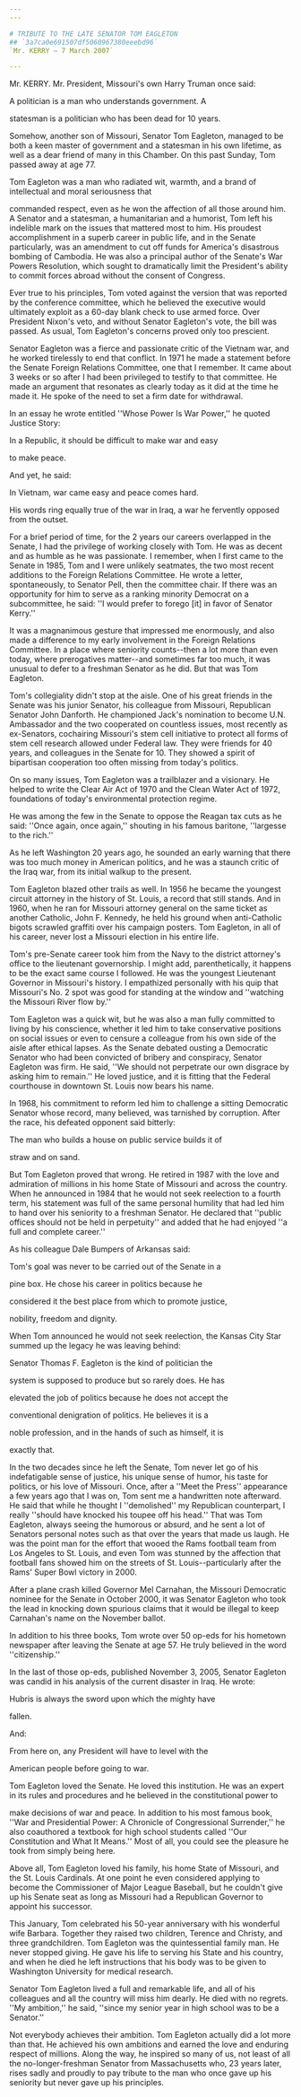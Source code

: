 ```yaml
---
---

# TRIBUTE TO THE LATE SENATOR TOM EAGLETON
## `3a7ca0e691507df5060967380eeebd96`
`Mr. KERRY — 7 March 2007`

---
```



Mr. KERRY. Mr. President, Missouri's own Harry Truman once said:




 A politician is a man who understands government. A 


 statesman is a politician who has been dead for 10 years.


Somehow, another son of Missouri, Senator Tom Eagleton, managed to be 
both a keen master of government and a statesman in his own lifetime, 
as well as a dear friend of many in this Chamber. On this past Sunday, 
Tom passed away at age 77.

Tom Eagleton was a man who radiated wit, warmth, and a brand of 
intellectual and moral seriousness that


commanded respect, even as he won the affection of all those around 
him. A Senator and a statesman, a humanitarian and a humorist, Tom left 
his indelible mark on the issues that mattered most to him. His 
proudest accomplishment in a superb career in public life, and in the 
Senate particularly, was an amendment to cut off funds for America's 
disastrous bombing of Cambodia. He was also a principal author of the 
Senate's War Powers Resolution, which sought to dramatically limit the 
President's ability to commit forces abroad without the consent of 
Congress.

Ever true to his principles, Tom voted against the version that was 
reported by the conference committee, which he believed the executive 
would ultimately exploit as a 60-day blank check to use armed force. 
Over President Nixon's veto, and without Senator Eagleton's vote, the 
bill was passed. As usual, Tom Eagleton's concerns proved only too 
prescient.

Senator Eagleton was a fierce and passionate critic of the Vietnam 
war, and he worked tirelessly to end that conflict. In 1971 he made a 
statement before the Senate Foreign Relations Committee, one that I 
remember. It came about 3 weeks or so after I had been privileged to 
testify to that committee. He made an argument that resonates as 
clearly today as it did at the time he made it. He spoke of the need to 
set a firm date for withdrawal.

In an essay he wrote entitled ''Whose Power Is War Power,'' he quoted 
Justice Story:




 In a Republic, it should be difficult to make war and easy 


 to make peace.


And yet, he said:




 In Vietnam, war came easy and peace comes hard.


His words ring equally true of the war in Iraq, a war he fervently 
opposed from the outset.

For a brief period of time, for the 2 years our careers overlapped in 
the Senate, I had the privilege of working closely with Tom. He was as 
decent and as humble as he was passionate. I remember, when I first 
came to the Senate in 1985, Tom and I were unlikely seatmates, the two 
most recent additions to the Foreign Relations Committee. He wrote a 
letter, spontaneously, to Senator Pell, then the committee chair. If 
there was an opportunity for him to serve as a ranking minority 
Democrat on a subcommittee, he said: ''I would prefer to forego [it] in 
favor of Senator Kerry.''

It was a magnanimous gesture that impressed me enormously, and also 
made a difference to my early involvement in the Foreign Relations 
Committee. In a place where seniority counts--then a lot more than even 
today, where prerogatives matter--and sometimes far too much, it was 
unusual to defer to a freshman Senator as he did. But that was Tom 
Eagleton.

Tom's collegiality didn't stop at the aisle. One of his great friends 
in the Senate was his junior Senator, his colleague from Missouri, 
Republican Senator John Danforth. He championed Jack's nomination to 
become U.N. Ambassador and the two cooperated on countless issues, most 
recently as ex-Senators, cochairing Missouri's stem cell initiative to 
protect all forms of stem cell research allowed under Federal law. They 
were friends for 40 years, and colleagues in the Senate for 10. They 
showed a spirit of bipartisan cooperation too often missing from 
today's politics.

On so many issues, Tom Eagleton was a trailblazer and a visionary. He 
helped to write the Clear Air Act of 1970 and the Clean Water Act of 
1972, foundations of today's environmental protection regime.

He was among the few in the Senate to oppose the Reagan tax cuts as 
he said: ''Once again, once again,'' shouting in his famous baritone, 
''largesse to the rich.''

As he left Washington 20 years ago, he sounded an early warning that 
there was too much money in American politics, and he was a staunch 
critic of the Iraq war, from its initial walkup to the present.

Tom Eagleton blazed other trails as well. In 1956 he became the 
youngest circuit attorney in the history of St. Louis, a record that 
still stands. And in 1960, when he ran for Missouri attorney general on 
the same ticket as another Catholic, John F. Kennedy, he held his 
ground when anti-Catholic bigots scrawled graffiti over his campaign 
posters. Tom Eagleton, in all of his career, never lost a Missouri 
election in his entire life.

Tom's pre-Senate career took him from the Navy to the district 
attorney's office to the lieutenant governorship. I might add, 
parenthetically, it happens to be the exact same course I followed. He 
was the youngest Lieutenant Governor in Missouri's history. I 
empathized personally with his quip that Missouri's No. 2 spot was good 
for standing at the window and ''watching the Missouri River flow by.''


Tom Eagleton was a quick wit, but he was also a man fully committed 
to living by his conscience, whether it led him to take conservative 
positions on social issues or even to censure a colleague from his own 
side of the aisle after ethical lapses. As the Senate debated ousting a 
Democratic Senator who had been convicted of bribery and conspiracy, 
Senator Eagleton was firm. He said, ''We should not perpetrate our own 
disgrace by asking him to remain.'' He loved justice, and it is fitting 
that the Federal courthouse in downtown St. Louis now bears his name.

In 1968, his commitment to reform led him to challenge a sitting 
Democratic Senator whose record, many believed, was tarnished by 
corruption. After the race, his defeated opponent said bitterly:




 The man who builds a house on public service builds it of 


 straw and on sand.


But Tom Eagleton proved that wrong. He retired in 1987 with the love 
and admiration of millions in his home State of Missouri and across the 
country. When he announced in 1984 that he would not seek reelection to 
a fourth term, his statement was full of the same personal humility 
that had led him to hand over his seniority to a freshman Senator. He 
declared that ''public offices should not be held in perpetuity'' and 
added that he had enjoyed ''a full and complete career.''

As his colleague Dale Bumpers of Arkansas said:




 Tom's goal was never to be carried out of the Senate in a 


 pine box. He chose his career in politics because he 


 considered it the best place from which to promote justice, 


 nobility, freedom and dignity.


When Tom announced he would not seek reelection, the Kansas City Star 
summed up the legacy he was leaving behind:




 Senator Thomas F. Eagleton is the kind of politician the 


 system is supposed to produce but so rarely does. He has 


 elevated the job of politics because he does not accept the 


 conventional denigration of politics. He believes it is a 


 noble profession, and in the hands of such as himself, it is 


 exactly that.


In the two decades since he left the Senate, Tom never let go of his 
indefatigable sense of justice, his unique sense of humor, his taste 
for politics, or his love of Missouri. Once, after a ''Meet the Press'' 
appearance a few years ago that I was on, Tom sent me a handwritten 
note afterward. He said that while he thought I ''demolished'' my 
Republican counterpart, I really ''should have knocked his toupee off 
his head.'' That was Tom Eagleton, always seeing the humorous or 
absurd, and he sent a lot of Senators personal notes such as that over 
the years that made us laugh. He was the point man for the effort that 
wooed the Rams football team from Los Angeles to St. Louis, and even 
Tom was stunned by the affection that football fans showed him on the 
streets of St. Louis--particularly after the Rams' Super Bowl victory 
in 2000.

After a plane crash killed Governor Mel Carnahan, the Missouri 
Democratic nominee for the Senate in October 2000, it was Senator 
Eagleton who took the lead in knocking down spurious claims that it 
would be illegal to keep Carnahan's name on the November ballot.

In addition to his three books, Tom wrote over 50 op-eds for his 
hometown newspaper after leaving the Senate at age 57. He truly 
believed in the word ''citizenship.''

In the last of those op-eds, published November 3, 2005, Senator 
Eagleton was candid in his analysis of the current disaster in Iraq. He 
wrote:




 Hubris is always the sword upon which the mighty have 


 fallen.


And:




 From here on, any President will have to level with the 


 American people before going to war.


Tom Eagleton loved the Senate. He loved this institution. He was an 
expert in its rules and procedures and he believed in the 
constitutional power to


make decisions of war and peace. In addition to his most famous book, 
''War and Presidential Power: A Chronicle of Congressional Surrender,'' 
he also coauthored a textbook for high school students called ''Our 
Constitution and What It Means.'' Most of all, you could see the 
pleasure he took from simply being here.

Above all, Tom Eagleton loved his family, his home State of Missouri, 
and the St. Louis Cardinals. At one point he even considered applying 
to become the Commissioner of Major League Baseball, but he couldn't 
give up his Senate seat as long as Missouri had a Republican Governor 
to appoint his successor.

This January, Tom celebrated his 50-year anniversary with his 
wonderful wife Barbara. Together they raised two children, Terence and 
Christy, and three grandchildren. Tom Eagleton was the quintessential 
family man. He never stopped giving. He gave his life to serving his 
State and his country, and when he died he left instructions that his 
body was to be given to Washington University for medical research.

Senator Tom Eagleton lived a full and remarkable life, and all of his 
colleagues and all the country will miss him dearly. He died with no 
regrets. ''My ambition,'' he said, ''since my senior year in high 
school was to be a Senator.''

Not everybody achieves their ambition. Tom Eagleton actually did a 
lot more than that. He achieved his own ambitions and earned the love 
and enduring respect of millions. Along the way, he inspired so many of 
us, not least of all the no-longer-freshman Senator from Massachusetts 
who, 23 years later, rises sadly and proudly to pay tribute to the man 
who once gave up his seniority but never gave up his principles.